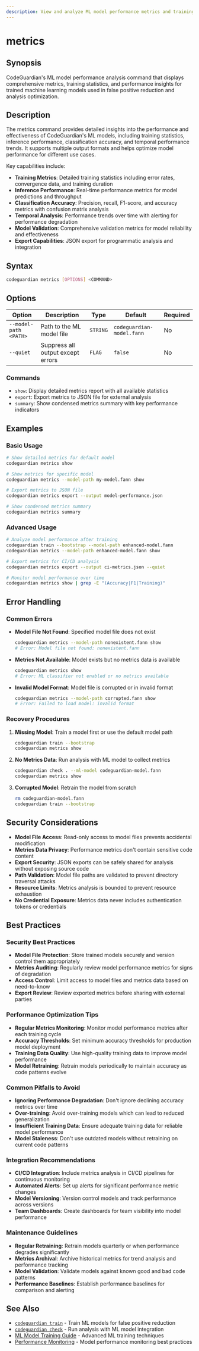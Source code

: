 ```yaml
---
description: View and analyze ML model performance metrics and training statistics
---
```


# metrics

## Synopsis
CodeGuardian's ML model performance analysis command that displays comprehensive metrics, training statistics, and performance insights for trained machine learning models used in false positive reduction and analysis optimization.

## Description
The metrics command provides detailed insights into the performance and effectiveness of CodeGuardian's ML models, including training statistics, inference performance, classification accuracy, and temporal performance trends. It supports multiple output formats and helps optimize model performance for different use cases.

Key capabilities include:
- **Training Metrics**: Detailed training statistics including error rates, convergence data, and training duration
- **Inference Performance**: Real-time performance metrics for model predictions and throughput
- **Classification Accuracy**: Precision, recall, F1-score, and accuracy metrics with confusion matrix analysis
- **Temporal Analysis**: Performance trends over time with alerting for performance degradation
- **Model Validation**: Comprehensive validation metrics for model reliability and effectiveness
- **Export Capabilities**: JSON export for programmatic analysis and integration

## Syntax
```bash
codeguardian metrics [OPTIONS] <COMMAND>
```

## Options
| Option | Description | Type | Default | Required |
|--------|-------------|------|---------|----------|
| `--model-path <PATH>` | Path to the ML model file | `STRING` | `codeguardian-model.fann` | No |
| `--quiet` | Suppress all output except errors | `FLAG` | `false` | No |

### Commands
- `show`: Display detailed metrics report with all available statistics
- `export`: Export metrics to JSON file for external analysis
- `summary`: Show condensed metrics summary with key performance indicators

## Examples

### Basic Usage
```bash
# Show detailed metrics for default model
codeguardian metrics show

# Show metrics for specific model
codeguardian metrics --model-path my-model.fann show

# Export metrics to JSON file
codeguardian metrics export --output model-performance.json

# Show condensed metrics summary
codeguardian metrics summary
```

### Advanced Usage
```bash
# Analyze model performance after training
codeguardian train --bootstrap --model-path enhanced-model.fann
codeguardian metrics --model-path enhanced-model.fann show

# Export metrics for CI/CD analysis
codeguardian metrics export --output ci-metrics.json --quiet

# Monitor model performance over time
codeguardian metrics show | grep -E "(Accuracy|F1|Training)"
```

## Error Handling

### Common Errors
- **Model File Not Found**: Specified model file does not exist
  ```bash
  codeguardian metrics --model-path nonexistent.fann show
  # Error: Model file not found: nonexistent.fann
  ```

- **Metrics Not Available**: Model exists but no metrics data is available
  ```bash
  codeguardian metrics show
  # Error: ML classifier not enabled or no metrics available
  ```

- **Invalid Model Format**: Model file is corrupted or in invalid format
  ```bash
  codeguardian metrics --model-path corrupted.fann show
  # Error: Failed to load model: invalid format
  ```

### Recovery Procedures
1. **Missing Model**: Train a model first or use the default model path
   ```bash
   codeguardian train --bootstrap
   codeguardian metrics show
   ```

2. **No Metrics Data**: Run analysis with ML model to collect metrics
   ```bash
   codeguardian check . --ml-model codeguardian-model.fann
   codeguardian metrics show
   ```

3. **Corrupted Model**: Retrain the model from scratch
   ```bash
   rm codeguardian-model.fann
   codeguardian train --bootstrap
   ```

## Security Considerations
- **Model File Access**: Read-only access to model files prevents accidental modification
- **Metrics Data Privacy**: Performance metrics don't contain sensitive code content
- **Export Security**: JSON exports can be safely shared for analysis without exposing source code
- **Path Validation**: Model file paths are validated to prevent directory traversal attacks
- **Resource Limits**: Metrics analysis is bounded to prevent resource exhaustion
- **No Credential Exposure**: Metrics data never includes authentication tokens or credentials

## Best Practices

### Security Best Practices
- **Model File Protection**: Store trained models securely and version control them appropriately
- **Metrics Auditing**: Regularly review model performance metrics for signs of degradation
- **Access Control**: Limit access to model files and metrics data based on need-to-know
- **Export Review**: Review exported metrics before sharing with external parties

### Performance Optimization Tips
- **Regular Metrics Monitoring**: Monitor model performance metrics after each training cycle
- **Accuracy Thresholds**: Set minimum accuracy thresholds for production model deployment
- **Training Data Quality**: Use high-quality training data to improve model performance
- **Model Retraining**: Retrain models periodically to maintain accuracy as code patterns evolve

### Common Pitfalls to Avoid
- **Ignoring Performance Degradation**: Don't ignore declining accuracy metrics over time
- **Over-training**: Avoid over-training models which can lead to reduced generalization
- **Insufficient Training Data**: Ensure adequate training data for reliable model performance
- **Model Staleness**: Don't use outdated models without retraining on current code patterns

### Integration Recommendations
- **CI/CD Integration**: Include metrics analysis in CI/CD pipelines for continuous monitoring
- **Automated Alerts**: Set up alerts for significant performance metric changes
- **Model Versioning**: Version control models and track performance across versions
- **Team Dashboards**: Create dashboards for team visibility into model performance

### Maintenance Guidelines
- **Regular Retraining**: Retrain models quarterly or when performance degrades significantly
- **Metrics Archival**: Archive historical metrics for trend analysis and performance tracking
- **Model Validation**: Validate models against known good and bad code patterns
- **Performance Baselines**: Establish performance baselines for comparison and alerting

## See Also
- [`codeguardian train`](train.md) - Train ML models for false positive reduction
- [`codeguardian check`](check.md) - Run analysis with ML model integration
- [ML Model Training Guide](../user-guide/ml-training.md) - Advanced ML training techniques
- [Performance Monitoring](../user-guide/performance-monitoring.md) - Model performance monitoring best practices